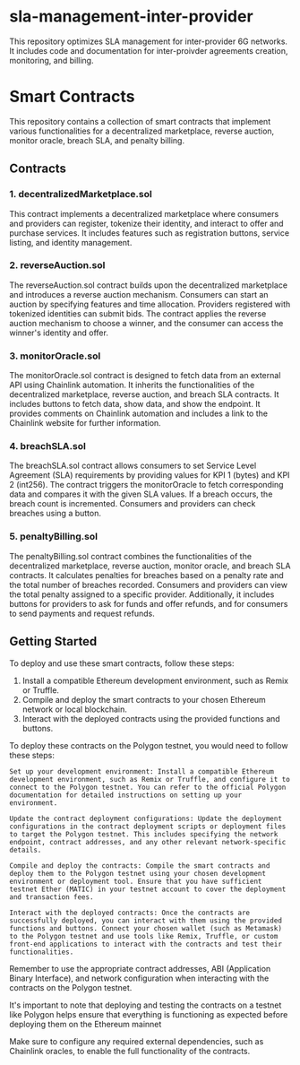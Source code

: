 # sla-management-inter-provider
This repository optimizes SLA management for inter-provider 6G networks. It includes code and documentation for inter-proivder agreements creation, monitoring, and billing.
# Smart Contracts

This repository contains a collection of smart contracts that implement various functionalities for a decentralized marketplace, reverse auction, monitor oracle, breach SLA, and penalty billing.

## Contracts

### 1. decentralizedMarketplace.sol

This contract implements a decentralized marketplace where consumers and providers can register, tokenize their identity, and interact to offer and purchase services. It includes features such as registration buttons, service listing, and identity management.

### 2. reverseAuction.sol

The reverseAuction.sol contract builds upon the decentralized marketplace and introduces a reverse auction mechanism. Consumers can start an auction by specifying features and time allocation. Providers registered with tokenized identities can submit bids. The contract applies the reverse auction mechanism to choose a winner, and the consumer can access the winner's identity and offer.

### 3. monitorOracle.sol

The monitorOracle.sol contract is designed to fetch data from an external API using Chainlink automation. It inherits the functionalities of the decentralized marketplace, reverse auction, and breach SLA contracts. It includes buttons to fetch data, show data, and show the endpoint. It provides comments on Chainlink automation and includes a link to the Chainlink website for further information.

### 4. breachSLA.sol

The breachSLA.sol contract allows consumers to set Service Level Agreement (SLA) requirements by providing values for KPI 1 (bytes) and KPI 2 (int256). The contract triggers the monitorOracle to fetch corresponding data and compares it with the given SLA values. If a breach occurs, the breach count is incremented. Consumers and providers can check breaches using a button.

### 5. penaltyBilling.sol

The penaltyBilling.sol contract combines the functionalities of the decentralized marketplace, reverse auction, monitor oracle, and breach SLA contracts. It calculates penalties for breaches based on a penalty rate and the total number of breaches recorded. Consumers and providers can view the total penalty assigned to a specific provider. Additionally, it includes buttons for providers to ask for funds and offer refunds, and for consumers to send payments and request refunds.

## Getting Started

To deploy and use these smart contracts, follow these steps:

1. Install a compatible Ethereum development environment, such as Remix or Truffle.
2. Compile and deploy the smart contracts to your chosen Ethereum network or local blockchain.
3. Interact with the deployed contracts using the provided functions and buttons.


To deploy these contracts on the Polygon testnet, you would need to follow these steps:

    Set up your development environment: Install a compatible Ethereum development environment, such as Remix or Truffle, and configure it to connect to the Polygon testnet. You can refer to the official Polygon documentation for detailed instructions on setting up your environment.

    Update the contract deployment configurations: Update the deployment configurations in the contract deployment scripts or deployment files to target the Polygon testnet. This includes specifying the network endpoint, contract addresses, and any other relevant network-specific details.

    Compile and deploy the contracts: Compile the smart contracts and deploy them to the Polygon testnet using your chosen development environment or deployment tool. Ensure that you have sufficient testnet Ether (MATIC) in your testnet account to cover the deployment and transaction fees.

    Interact with the deployed contracts: Once the contracts are successfully deployed, you can interact with them using the provided functions and buttons. Connect your chosen wallet (such as Metamask) to the Polygon testnet and use tools like Remix, Truffle, or custom front-end applications to interact with the contracts and test their functionalities.

Remember to use the appropriate contract addresses, ABI (Application Binary Interface), and network configuration when interacting with the contracts on the Polygon testnet.

It's important to note that deploying and testing the contracts on a testnet like Polygon helps ensure that everything is functioning as expected before deploying them on the Ethereum mainnet

Make sure to configure any required external dependencies, such as Chainlink oracles, to enable the full functionality of the contracts.

